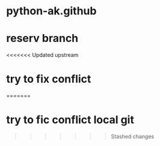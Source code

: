 # python-ak.github
# reserv branch
<<<<<<< Updated upstream
# try to fix conflict
=======
# try to fic conflict local git
>>>>>>> Stashed changes
